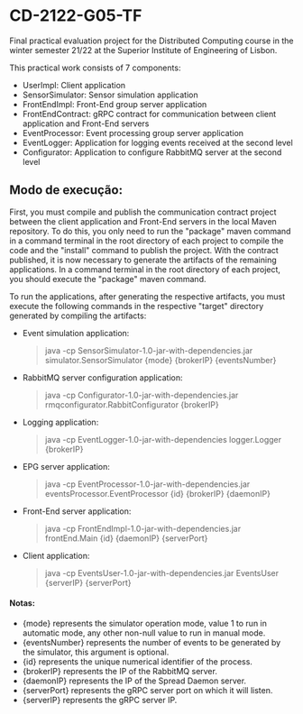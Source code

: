 
# CD-2122-G05-TF
Final practical evaluation project for the Distributed Computing course in the winter semester 21/22 at the Superior Institute of Engineering of Lisbon.

This practical work consists of 7 components:
  - UserImpl: 	      Client application
  - SensorSimulator:  Sensor simulation application
  - FrontEndImpl:     Front-End group server application
  - FrontEndContract: gRPC contract for communication between client application and Front-End servers
  - EventProcessor:   Event processing group server application
  - EventLogger:      Application for logging events received at the second level
  - Configurator:     Application to configure RabbitMQ server at the second level


## Modo de execução:
First, you must compile and publish the communication contract project between the client application and Front-End servers in the local Maven repository.
To do this, you only need to run the "package" maven command in a command terminal in the root directory of each project to compile the code and the "install" command to publish the project.
With the contract published, it is now necessary to generate the artifacts of the remaining applications. In a command terminal in the root directory of each project, you should execute the "package" maven command.

To run the applications, after generating the respective artifacts, you must execute the following commands in the respective "target" directory generated by compiling the artifacts:

 - Event simulation application:
	> java -cp SensorSimulator-1.0-jar-with-dependencies.jar simulator.SensorSimulator {mode} {brokerIP} {eventsNumber}
  
  - RabbitMQ server configuration application:
	> java -cp Configurator-1.0-jar-with-dependencies.jar rmqconfigurator.RabbitConfigurator {brokerIP}

  - Logging application:
	> java -cp EventLogger-1.0-jar-with-dependencies logger.Logger {brokerIP}

  - EPG server application:
	> java -cp EventProcessor-1.0-jar-with-dependencies.jar eventsProcessor.EventProcessor {id} {brokerIP} {daemonIP}

  - Front-End server application:
	> java -cp FrontEndImpl-1.0-jar-with-dependencies.jar frontEnd.Main {id} {daemonIP} {serverPort}

 - Client application:	
	 >java -cp EventsUser-1.0-jar-with-dependencies.jar EventsUser {serverIP} {serverPort}

#### Notas:
 - {mode} represents the simulator operation mode, value 1 to run in automatic mode, any other non-null value to run in manual mode.
 - {eventsNumber} represents the number of events to be generated by the simulator, this argument is optional.
 - {id} represents the unique numerical identifier of the process.
 - {brokerIP} represents the IP of the RabbitMQ server.
 - {daemonIP} represents the IP of the Spread Daemon server.
 - {serverPort} represents the gRPC server port on which it will listen.
 - {serverIP} represents the gRPC server IP.
